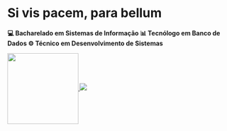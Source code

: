 # Si vis pacem, para bellum
<b>💻 Bacharelado em Sistemas de Informação<b> 📊 Tecnólogo em Banco de Dados <b>⚙️ Técnico em Desenvolvimento de Sistemas<br>
<div>
    <a href="https://github.com/vikttorcostta">
        <img height=160 align="center" src="https://github-readme-stats.vercel.app/api/top-langs?username=vikttorcostta&theme=tokyonight&layout=compact&top-langs&card_width=320" />
        <img src="https://img.itch.zone/aW1nLzcxMjUwMDYuZ2lm/original/wuLmgb.gif">
    </a>
</div>
